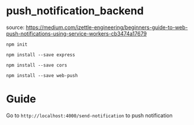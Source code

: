 # push_notification_backend
source: https://medium.com/izettle-engineering/beginners-guide-to-web-push-notifications-using-service-workers-cb3474a17679

`npm init`

`npm install --save express`

`npm install --save cors`

`npm install --save web-push`


# Guide
Go to `http://localhost:4000/send-notification` to push notification

